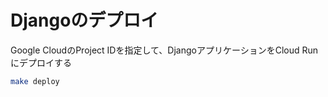# Djangoのデプロイ

Google CloudのProject IDを指定して、DjangoアプリケーションをCloud Runにデプロイする

```bash
make deploy
```
